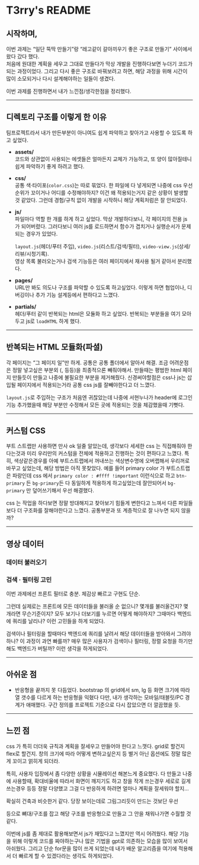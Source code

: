 # T3rry's README

## 시작하며,
이번 과제는 “일단 뚝딱 만들기”랑 “레고같이 갈아끼우기 좋은 구조로 만들기” 사이에서 왔다 갔다 했다.  
처음에 원대한 계획을 세우고 그대로 만들다가 막상 개발을 진행하다보면 누더기 코드가 되는 과정이었다. 그리고 다시 좋은 구조로 바꿔보려고 하면, 해당 과정을 위해 시간이 많이 소모되거나 다시 설계해야하는 일들이 생겼다.

이번 과제를 진행하면서 내가 느낀점/생각한점을 정리했다.

---

## 디렉토리 구조를 이렇게 한 이유
팀프로젝트라서 내가 만든부분이 아니여도 쉽게 파악하고 찾아가고 사용할 수 있도록 하고 싶었다.

- **assets/**  
  코드와 상관없이 사용되는 에셋들은 얼마든지 교체가 가능하고, 또 양이 많아질테니 쉽게 파악하기 좋게 하려고 했다.
- **css/**  
  공통 색·타이포(`color.css`)는 따로 묶었다. 한 파일에 다 넣게되면 나중에 css 우선순위가 꼬이거나 어디를 수정해야하지? 이건 왜 적용되는거지 같은 상황이 발생할것 같았다. 그런데 경험/규칙 없이 개발을 시작하니 해당 계획처럼은 잘 안되었다.
- **js/**  
  파일마다 역할 한 개를 하게 하고 싶었다. 막상 개발하다보니, 각 페이지의 전용 js 가 되어버렸다. 그러다보니 여러 js를 로드하면서 함수가 겹치거나 실행순서가 문제되는 경우가 있었다.

  `layout.js`(헤더/푸터 주입), `video.js`(리스트/검색/필터), `video-view.js`(상세/리뷰/시청기록).  
  영상 목록 불러오는거나 검색 기능등은 여러 페이지에서 재사용 될거 같아서 분리했다.

- **pages/**  
  URL만 봐도 의도나 구조를 파악할 수 있도록 하고싶었다.
  이렇게 하면 협업이나, 디버깅이나 추가 기능 설계등에서 편하다고 느꼈다.

- **partials/**  
  헤더/푸터 같이 반복되는 html은 모듈화 하고 싶었다. 반복되는 부분들을 여기 모아두고 js로 `loadHTML` 하게 했다.

---

## 반복되는 HTML 모듈화(파셜)
각 페이지는 “그 페이지 일”만 하게. 공통은 공통 폴더에서 알아서 해결.
조금 어려운점은 정말 넣고싶은 부분외 (<html>, <head> 등등)을 최종적으론 빼줘야해서. 만들때는 평범한 html 페이지 만들듯이 만들고 나중에 불필요한 부분을 제거해줬다. 신경써야할점은 css나 js는 삽입될 페이지에서 적용되는거라 공통 css js를 잘빼야한다고 더 느꼈다.

`layout.js`로 주입하는 구조가 처음엔 귀찮았는데 나중에 서현누나가 header에 로그인 기능 추가했을때 해당 부분만 수정해서 모든 곳에 적용되는 것을 체감했을때 기뻣다.

---

## 커스텀 CSS 
부트 스트랩만 사용하면 만사 ok 일줄 알았는데,
생각보다 세세한 css 는 직접해줘야 한다는것과 미리 우리만의 커스텀을 전체에 적용하고 진행하는 것이 편하다고 느꼈다.
특히, 색상같은경우를 아예 부트스트랩에서 꺼내쓰는 색상변수명에 오버랩해서 우리꺼로 바꾸고 싶었는데, 해당 방법은 아직 못찾았다. 예를 들어 primary color 가 부트스트랩은 파랑인데 css 에서 `primary color : #ffff !important` 이런식으로 하고 `btn-primary` 든
`bg-primary`든 다 동일하게 적용하게 하고싶었는데 잘안되어서 `bg-primary` 만 덮어쓰기해서 우선 해결했다.

css 는 작업을 하다보면 정말 방대해지고 찾아보기 힘들게 변한다고 느껴서 다른 파일들보다 더 구조화를 잘해야한다고 느꼈다. 공통부분과 또 계층적으로 잘 나누면 되지 않을까?


---

## 영상 데이터
### 데이터 불러오기

### 검색 · 필터링 고민
이번 과제에선 프론트 필터로 충분. 체감상 빠르고 구현도 단순.  

그런데 실제로는 프론트에 모든 데이터들을 불러올 순 없으니? 몇개를 불러올건지? 몇개라면 무슨기준이지? 모두 보기나 더보기를 누르면 어떻게 해야하지? 그때마다 백엔드에 쿼리를 날리나? 이런 고민들을 하게 되었다.

검색이나 필터링을 할때마다 백엔드에 쿼리를 날려서 해당 데이터들을 받아와서 그려야하나? 이 과정이 과연 빠를까? 매우 많은 사용자가 검색이나 필터링, 정렬 요청을 하기만해도 백엔드가 버틸까? 이런 생각을 하게되었다.

---

## 아쉬운 점
- 반응형을 끝까지 못 다듬었다. bootstrap 의 grid에서 sm, lg 등 화면 크기에 따라 열 갯수를 다르게 하는 반응형을 익혔다 다만, 내가 생각하는 모바일/태블릿/PC 경계가 애매했다. 구간 정의를 프로젝트 기준으로 다시 잡았으면 더 깔끔했을 듯.

---

## 느낀 점
css 가 특히 더더욱 규칙과 계획을 잘세우고 만들어야 한다고 느꼇다. grid로 할건지 flex로 할건지. 창의 크기에 따라 어떻게 변하고싶은지 등 별거 아닌 옵션에도 정말 많은게 꼬이고 얽히게 되더라.

특히, 사용자 입장에서 좀 다양한 상황을 시뮬레이션 해본느게 중요했다. 다 만들고 나중에 사용할때, 확대비율에 따라서 화면이 깨지기도 하고 창을 작게 쓰는경우 세로로 길게 쓰는경우 등등 정말 다양했고 그걸 다 반응하게 하려면 얼마나 계획을 잘세워야 할지...

확실히 건축과 비슷한거 같다. 당장 보이는데로 그림그리듯이 만드는 것보단 우선 <div> 등으로 뼈대/구조를 잡고 해당 구조를 반응형으로 만들고 그 안을 채워나가면 수월할 것 같다.

이번에 js를 좀 제대로 활용해보면서 js가 재밌다고 느꼈지만 역시 어려웠다. 해당 기능을 위해 이렇게 코드를 짜야하는구나 많은 기법을 gpt로 의존하는 모습을 많이 보여서 아쉬웠다. 그리고 단순 for문을 많이 쓰게 되었는데 내가 배운 알고리즘을 여기에 적용해서 더 빠르게 할 수 있겠다라는 생각도 하게되었다.
